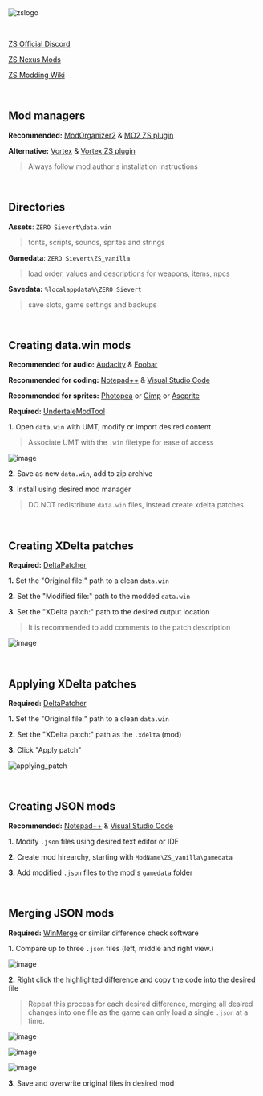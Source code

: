 &nbsp;

![zslogo](https://github.com/ssjshields/zs-modding/assets/88489119/e4c3417c-50a3-493c-bfc7-77d70d282939)

&nbsp;

[ZS Official Discord](https://discord.gg/sievert)

[ZS Nexus Mods](https://www.nexusmods.com/zerosievert)

[ZS Modding Wiki](https://zero-sievert.fandom.com/wiki/Modding)

&nbsp;

## Mod managers

**Recommended:** [ModOrganizer2](https://github.com/ModOrganizer2/modorganizer) & [MO2 ZS plugin](https://www.nexusmods.com/site/mods/617?tab=description)

**Alternative:** [Vortex](https://www.nexusmods.com/about/vortex/) & [Vortex ZS plugin](https://www.nexusmods.com/site/mods/618)

> Always follow mod author's installation instructions

&nbsp;

## Directories
**Assets**: `ZERO Sievert\data.win`
> fonts, scripts, sounds, sprites and strings

**Gamedata**: `ZERO Sievert\ZS_vanilla`
> load order, values and descriptions for weapons, items, npcs

**Savedata:** `%localappdata%\ZERO_Sievert`
> save slots, game settings and backups

&nbsp;

## Creating data.win mods
**Recommended for audio:** [Audacity](https://www.audacityteam.org/) & [Foobar](https://www.foobar2000.org/)

**Recommended for coding:** [Notepad++](https://notepad-plus-plus.org/) & [Visual Studio Code](https://code.visualstudio.com/)

**Recommended for sprites:** [Photopea](https://www.photopea.com/) or [Gimp](https://www.gimp.org/) or [Aseprite](https://www.aseprite.org)

**Required:** [UndertaleModTool](https://github.com/krzys-h/UndertaleModTool)

**1.** Open `data.win` with UMT, modify or import desired content 

> Associate UMT with the `.win` filetype for ease of access

![image](https://github.com/ssjshields/zs-modding/assets/88489119/23ac2745-d6b6-4147-992b-25479d6e88a0)

**2.** Save as new `data.win`, add to zip archive

**3.** Install using desired mod manager

> DO NOT redistribute `data.win` files, instead create xdelta patches

&nbsp;

## Creating XDelta patches
**Required:** [DeltaPatcher](https://github.com/marco-calautti/DeltaPatcher)

**1.** Set the "Original file:" path to a clean `data.win`

**2.** Set the "Modified file:" path to the modded `data.win` 

**3.** Set the "XDelta patch:" path to the desired output location

> It is recommended to add comments to the patch description

![image](https://github.com/ssjshields/zs-modding/assets/88489119/afd07b1b-b683-4fa0-ac5c-f3d1d11ac6b6)

&nbsp;

## Applying XDelta patches
**Required:** [DeltaPatcher](https://github.com/marco-calautti/DeltaPatcher)

**1.** Set the "Original file:" path to a clean `data.win`

**2.** Set the "XDelta patch:" path as the `.xdelta` (mod)

**3.** Click "Apply patch"

![applying_patch](https://github.com/ssjshields/zs-modding/assets/88489119/5c0553f5-b883-4e34-890e-fa5c43d78cd3)

&nbsp;

## Creating JSON mods
**Recommended:** [Notepad++](https://notepad-plus-plus.org/) & [Visual Studio Code](https://code.visualstudio.com/)

**1.** Modify `.json` files using desired text editor or IDE

**2.** Create mod hirearchy, starting with `ModName\ZS_vanilla\gamedata`

**3.** Add modified `.json` files to the mod's `gamedata` folder

&nbsp;

## Merging JSON mods
**Required:** [WinMerge](https://winmerge.org/?lang=en) or similar difference check software

**1.** Compare up to three `.json` files (left, middle and right view.)

![image](https://github.com/ssjshields/zs-modding/assets/88489119/cc9311f2-f755-4472-94ae-1825df1c0501)

**2.** Right click the highlighted difference and copy the code into the desired file

> Repeat this process for each desired difference, merging all desired changes into one file as the game can only load a single `.json` at a time.

![image](https://github.com/ssjshields/zs-modding/assets/88489119/dec67afc-b4cd-4b01-b624-8ed98610b8f2)

![image](https://github.com/ssjshields/zs-modding/assets/88489119/d4149992-81d1-4f0d-be76-7518cb51f48f)

![image](https://github.com/ssjshields/zs-modding/assets/88489119/2e86bbb9-8c27-4762-8601-ff77dfb5b05e)

**3.** Save and overwrite original files in desired mod

